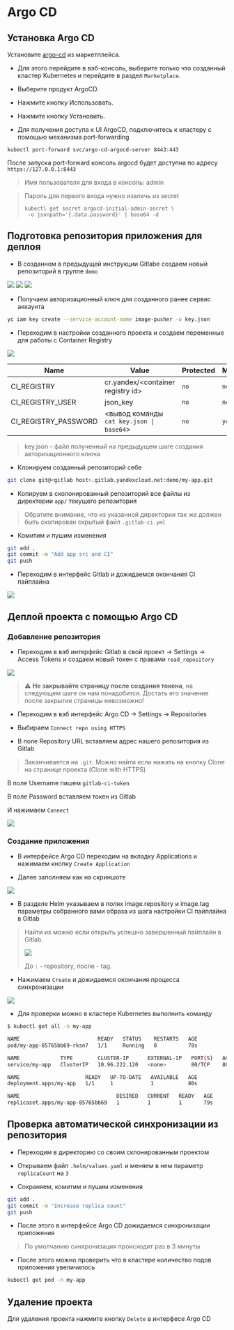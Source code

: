 # Argo CD

## Установка Argo CD

Установите [argo-cd](https://argoproj.github.io/cd/) из маркетплейса.

* Для этого перейдите в вэб-консоль, выберите только что созданный кластер Kubernetes
и перейдите в раздел `Marketplace`.

* Выберите продукт ArgoCD.

* Нажмите кнопку Использовать.

* Нажмите кнопку Установить.

* Для получения доступа к UI ArgoCD, подключитесь к кластеру
c помощью механизма port-forwarding

```
kubectl port-forward svc/argo-cd-argocd-server 8443:443
```

После запуска port-forward консоль argocd будет доступна по адресу `https://127.0.0.1:8443`

> Имя пользователя для входа в консоль: admin

> Пароль для первого входа нужно извлечь из secret
> ```
> kubectl get secret argocd-initial-admin-secret \
>  -o jsonpath='{.data.password}' | base64 -d
> ```

## Подготовка репозитория приложения для деплоя

* В созданном в предыдущей инструкции Gitlabе создаем
новый репозиторий в группе `demo`

![](../img/gitlab7.png)
![](../img/gitlab8.png)
![](../img/gitlab9.png)

* Получаем авторизационный ключ для созданного ранее сервис аккаунта

```bash
yc iam key create --service-account-name image-pusher -o key.json
```

* Переходим в настройки созданного проекта и создаем переменные для работы
с Container Registry

![](../img/gitlab10.png)

| Name | Value | Protected | Masked |
|------|-------|-----------|--------|
| CI_REGISTRY | cr.yandex/\<container registry id\> | `no` | `no` |
| CI_REGISTRY_USER | json_key | `no` | `no` |
| CI_REGISTRY_PASSWORD | <вывод команды `cat key.json \| base64`> | `no` | `yes` |

> key.json - файл полученный на предыдущем шаге создания авторизационного ключа

* Клонируем созданный репозиторий себе

```bash
git clone git@<gitlab host>.gitlab.yandexcloud.net:demo/my-app.git
```

* Копируем в сколонированный репозиторий все файлы из директории
`app/` текущего репозитория

> Обратите внимание, что из указанной директории так же должен быть скопирован
скрытый файл `.gitlab-ci.yml`

* Комитим и пушим изменения

```bash
git add .
git commit -m "Add app src and CI"
git push
```

* Переходим в интерфейс Gitlab и дожидаемся окончания CI пайплайна

![](../img/gitlab11.png)

## Деплой проекта с помощью Argo CD

### Добавление репозитория

* Переходим в вэб интерфейс Gitlab в свой проект -> Settings -> Access Tokens
и  создаем новый токен с правами `read_repository`

![](../img/gitlab12.png)

> :warning: **Не закрывайте страницу после создания токена**, на следующем шаге
> он нам понадобится. Достать его значение после закрытия страницы невозможно!

* Переходим в вэб интерфейс Argo CD -> Settings -> Repositories

* Выбираем `Connect repo using HTTPS`

* В поле Repository URL вставляем адрес нашего репозитория из Gitlab

> Заканчивается на `.git`. Можно найти если нажать на кнопку Clone
> на странице проекта (Clone with HTTPS)

В поле Username пишем `gitlab-ci-token`

В поле Password вставляем токен из Gitlab

И нажимаем `Connect`

![](../img/argocd1.png)

### Создание приложения

* В интерфейсе Argo CD переходим на вкладку Applications и нажимаем кнопку `Create Application`

* Далее заполняем как на скриншоте

![](../img/argocd2.png)

* В разделе Helm указываем в полях image.repository и image.tag параметры
собранного вами образа из шага настройки CI пайплайна в Gitlab

> Найти их можно если открыть успешно завершенный пайплайн в Gitlab.
>
>![](../img/gitlab13.png)
>
> До `:` - repository, после - tag.

* Нажимаем `Create` и дожидаемся окончания процесса синхронизации

![](../img/argocd3.png)

* Для проверки можно в кластере Kubernetes выполнить команду

```bash
$ kubectl get all -n my-app

NAME                         READY   STATUS    RESTARTS   AGE
pod/my-app-85765bb69-rksn7   1/1     Running   0          78s

NAME             TYPE        CLUSTER-IP      EXTERNAL-IP   PORT(S)   AGE
service/my-app   ClusterIP   10.96.222.120   <none>        80/TCP    80s

NAME                     READY   UP-TO-DATE   AVAILABLE   AGE
deployment.apps/my-app   1/1     1            1           80s

NAME                               DESIRED   CURRENT   READY   AGE
replicaset.apps/my-app-85765bb69   1         1         1       79s
```

## Проверка автоматической синхронизации из репозитория

* Переходим в директорию со своим склонированным проектом

* Открываем файл `.helm/values.yaml` и меняем в нем параметр `replicaCount` на `3`

* Сохраняем, комитим и пушим изменения

```bash
git add .
git commit -m "Increase replica count"
git push
```

* После этого в интерфейсе Argo CD дожидаемся синхронизации приложения

> По умолчанию синхронизация происходит раз в 3 минуты

* После этого можно проверить что в кластере количество подов приложения увеличилось

```bash
kubectl get pod -n my-app
```

## Удаление проекта

Для удаления проекта нажмите кнопку `Delete` в интерфесе Argo CD
